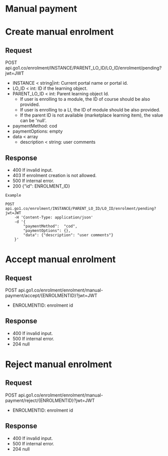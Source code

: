 Manual payment
====

# Create manual enrolment

## Request

POST api.go1.co/enrolment/INSTANCE/PARENT_LO_ID/LO_ID/enrolment/pending?jwt=JWT

- INSTANCE < string|int: Current portal name or portal id.
- LO_ID < int: ID if the learning object.
- PARENT_LO_ID < int: Parent learning object Id.
    - If user is enrolling to a module, the ID of course should be also provided.
    - If user is enrolling to a LI, the ID of module should be also provided.
    - If the parent ID is not available (marketplace learning item), the value can be 'null'.
- paymentMethod: cod
- paymentOptions: empty
- data < array
    - description < string: user comments

## Response

- 400 If invalid input.
- 403 If enrolment creation is not allowed.
- 500 If internal error.
- 200 {"id": ENROLMENT_ID}

```
Example

POST api.go1.co/enrolment/INSTANCE/PARENT_LO_ID/LO_ID/enrolment/pending?jwt=JWT
    -H 'Content-Type: application/json'
    -d '{
        "paymentMethod":  "cod",
        "paymentOptions": {},
        "data": {"description": "user comments"}
    }'
```

# Accept manual enrolment

## Request

POST api.go1.co/enrolment/enrolment/manual-payment/accept/{ENROLMENTID}?jwt=JWT

- ENROLMENTID: enrolment id

## Response

- 400 If invalid input.
- 500 If internal error.
- 204 null

# Reject manual enrolment

## Request

POST api.go1.co/enrolment/enrolment/manual-payment/reject/{ENROLMENTID}?jwt=JWT

- ENROLMENTID: enrolment id

## Response

- 400 If invalid input.
- 500 If internal error.
- 204 null
